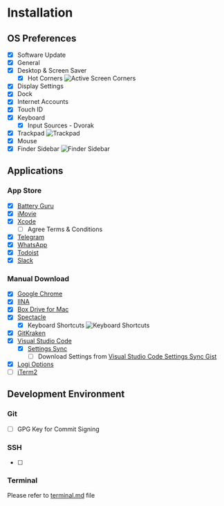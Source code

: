 # Installation

## OS Preferences

- [x] Software Update
- [x] General
- [x] Desktop & Screen Saver
  - [x] Hot Corners
    ![Active Screen Corners](https://user-images.githubusercontent.com/6315466/68489077-4a89e380-023e-11ea-98d4-39b7548cb0ae.png)
- [x] Display Settings
- [x] Dock
- [x] Internet Accounts
- [x] Touch ID
- [x] Keyboard
  - [x] Input Sources - Dvorak
- [x] Trackpad
  ![Trackpad](https://user-images.githubusercontent.com/6315466/68489334-d13ec080-023e-11ea-8503-a262b4676bb8.png)
- [x] Mouse
- [x] Finder Sidebar
  ![Finder Sidebar](https://user-images.githubusercontent.com/6315466/68489849-cf293180-023f-11ea-85e7-af97ccb6cee0.png)

## Applications

### App Store

- [x] [Battery Guru](https://apps.apple.com/id/app/battery-guru/id529376620?mt=12)
- [x] [iMovie](https://apps.apple.com/id/app/imovie/id408981434?mt=12)
- [x] [Xcode](https://apps.apple.com/id/app/xcode/id497799835?mt=12)
  - [ ] Agree Terms & Conditions
- [x] [Telegram](https://apps.apple.com/id/app/telegram/id747648890?mt=12)
- [x] [WhatsApp](https://apps.apple.com/id/app/whatsapp-desktop/id1147396723?mt=12)
- [x] [Todoist](https://apps.apple.com/id/app/todoist-to-do-list-tasks/id585829637?mt=12)
- [x] [Slack](https://apps.apple.com/id/app/slack/id803453959?mt=12)

### Manual Download

- [x] [Google Chrome](https://www.google.com/chrome/)
- [x] [IINA](https://iina.io/)
- [x] [Box Drive for Mac](https://www.box.com/resources/downloads)
- [x] [Spectacle](https://www.spectacleapp.com/)
  - [x] Keyboard Shortcuts
    ![Keyboard Shortcuts](https://user-images.githubusercontent.com/6315466/68488810-c172ac80-023d-11ea-93f7-794b9b3b7c10.png)
    
- [x] [GitKraken](https://www.gitkraken.com/)
- [x] [Visual Studio Code](https://code.visualstudio.com/)
  - [x] [Settings Sync](https://marketplace.visualstudio.com/items?itemName=Shan.code-settings-sync)
    - [ ] Download Settings from [Visual Studio Code Settings Sync Gist](https://gist.github.com/zainfathoni/25e37a9e58c34e61b8dcc63739678b40)
- [x] [Logi Options](http://logitech.com/options)
- [ ] [iTerm2](https://iterm2.com/)

## Development Environment

### Git
- [ ] GPG Key for Commit Signing

### SSH
- [ ] 

### Terminal
Please refer to [terminal.md](https://gist.github.com/zainfathoni/51a508565f837e923671eb419deb2199/raw/terminal.md) file